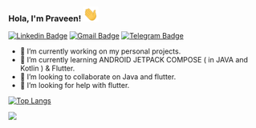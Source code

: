### Hola, I'm Praveen! <img src="https://raw.githubusercontent.com/ABSphreak/ABSphreak/master/gifs/Hi.gif" width="30px">

[![Linkedin Badge](https://img.shields.io/badge/-Praveen_Kumar-blue?style=flat-square&logo=Linkedin&logoColor=white&link=https://www.linkedin.com/in/praveen-kumar-a216391b9/)](https://www.linkedin.com/in/praveenkumar-programmer/)
[![Gmail Badge](https://img.shields.io/badge/-praveenkumar.programmer@gmail.com-c14438?style=flat-square&logo=Gmail&logoColor=white&link=mailto:praveenkumar.programmer@gmail.com)](mailto:praveenkumar.programmer@gmail.com)
[![Telegram Badge](https://img.shields.io/badge/-Praveen_Kumar-grey?style=flat-square&logo=Telegram&logoColor=white&link=https://t.me/Harishwarrior)](https://t.me/praveenkumarkpk)


- 🔭 I’m currently working on my personal projects.
- 🌱 I’m currently learning ANDROID JETPACK COMPOSE ( in JAVA and Kotlin ) & Flutter.
- 👯 I’m looking to collaborate on Java and flutter.
- 🤔 I’m looking for help with flutter.

[![Top Langs](https://github-readme-stats.vercel.app/api/top-langs/?username=praveenkumar-programmer&theme=vue-dark&layout=compact)](https://github.com/anuraghazra/github-readme-stats)

<img src="https://github-readme-stats.vercel.app/api?username=praveenkumar-programmer&theme=vue-dark&show_icons=true">

